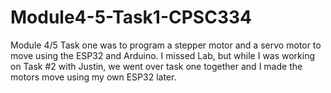 # Module4-5-Task1-CPSC334

Module 4/5 Task one was to program a stepper motor and a servo motor to move using the ESP32 and Arduino. I missed Lab, but while I was working on Task #2 with Justin, we went over task one together and I made the motors move using my own ESP32 later. 
